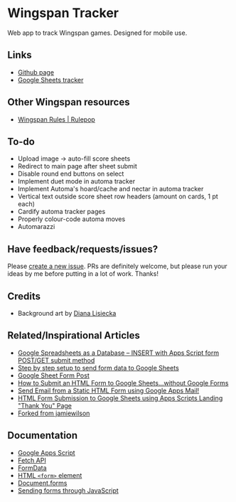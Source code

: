 # Wingspan Tracker

Web app to track Wingspan games. Designed for mobile use.

## Links

- [Github page](https://noahbolohan.github.io/wingspan-tracker/)
- [Google Sheets tracker](https://docs.google.com/spreadsheets/d/1K600qeRyYevSrMBUyevP4sZ4vRIBzq4ggCl3cLjHAvc/edit?gid=0#gid=0)

## Other Wingspan resources

- [Wingspan Rules | Rulepop](https://wingspan.rulepop.com/)

## To-do

- Upload image -> auto-fill score sheets
- Redirect to main page after sheet submit
- Disable round end buttons on select
- Implement duet mode in automa tracker
- Implement Automa's hoard/cache and nectar in automa tracker
- Vertical text outside score sheet row headers (amount on cards, 1 pt each)
- Cardify automa tracker pages
- Properly colour-code automa moves
- Automarazzi

## Have feedback/requests/issues?

Please [create a new issue](https://github.com/NoahBolohan/wingspan-tracker/issues). PRs are definitely welcome, but please run your ideas by me before putting in a lot of work. Thanks!

## Credits

- Background art by [Diana Lisiecka](https://www.artstation.com/dianalisiecka)

## Related/Inspirational Articles

- [Google Spreadsheets as a Database – INSERT with Apps Script form POST/GET submit method](https://mashe.hawksey.info/2011/10/google-spreadsheets-as-a-database-insert-with-apps-script-form-postget-submit-method/)
- [Step by step setup to send form data to Google Sheets](http://railsrescue.com/blog/2015-05-28-step-by-step-setup-to-send-form-data-to-google-sheets/)
- [Google Sheet Form Post](https://gist.github.com/willpatera/ee41ae374d3c9839c2d6)
- [How to Submit an HTML Form to Google Sheets…without Google Forms](https://medium.com/@dmccoy/how-to-submit-an-html-form-to-google-sheets-without-google-forms-b833952cc175)
- [Send Email from a Static HTML Form using Google Apps Mail!](https://github.com/dwyl/html-form-send-email-via-google-script-without-server)
- [HTML Form Submission to Google Sheets using Apps Scripts Landing "Thank You" Page](https://stackoverflow.com/questions/70767778/html-form-submission-to-google-sheets-using-apps-scripts-landing-thank-you-pag)
- [Forked from jamiewilson](https://github.com/jamiewilson/form-to-google-sheets)

## Documentation

- [Google Apps Script](https://developers.google.com/apps-script/)
- [Fetch API](https://developer.mozilla.org/en-US/docs/Web/API/Fetch_API)
- [FormData](https://developer.mozilla.org/en-US/docs/Web/API/FormData)
- [HTML `<form>` element](https://developer.mozilla.org/en-US/docs/Web/HTML/Element/form)
- [Document.forms](https://developer.mozilla.org/en-US/docs/Web/API/Document/forms)
- [Sending forms through JavaScript](https://developer.mozilla.org/en-US/docs/Learn/HTML/Forms/Sending_forms_through_JavaScript)
